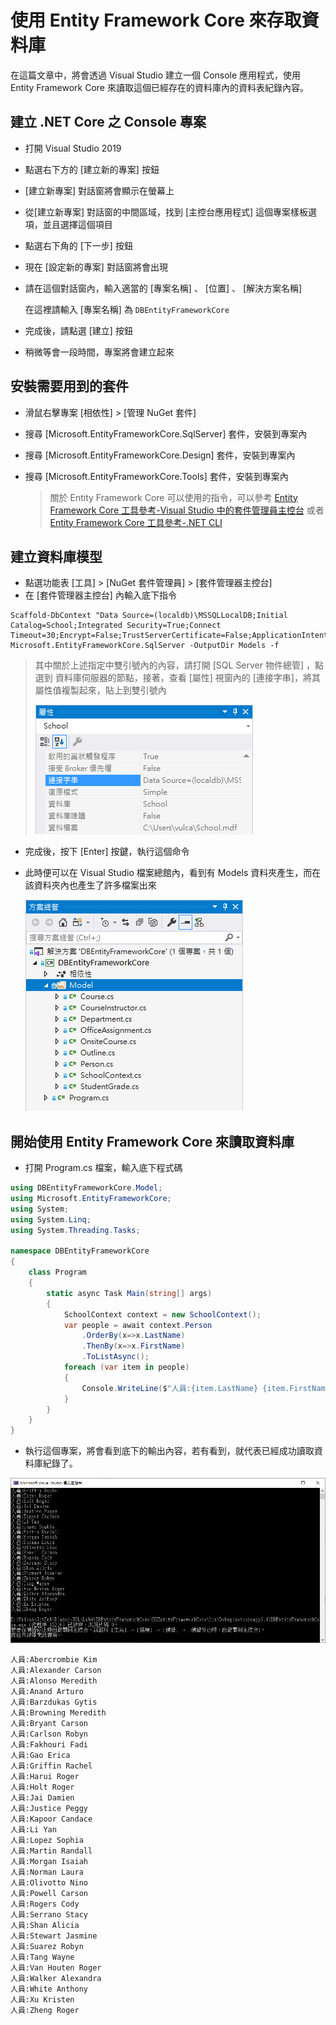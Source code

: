 # 使用 Entity Framework Core 來存取資料庫

在這篇文章中，將會透過 Visual Studio 建立一個 Console 應用程式，使用 Entity Framework Core 來讀取這個已經存在的資料庫內的資料表紀錄內容。

## 建立 .NET Core 之 Console 專案

* 打開 Visual Studio 2019
* 點選右下方的 [建立新的專案] 按鈕
* [建立新專案] 對話窗將會顯示在螢幕上
* 從[建立新專案] 對話窗的中間區域，找到 [主控台應用程式] 這個專案樣板選項，並且選擇這個項目
* 點選右下角的 [下一步] 按鈕
* 現在 [設定新的專案] 對話窗將會出現
* 請在這個對話窗內，輸入適當的 [專案名稱] 、 [位置] 、 [解決方案名稱]

  在這裡請輸入 [專案名稱] 為 `DBEntityFrameworkCore`

* 完成後，請點選 [建立] 按鈕
* 稍微等會一段時間，專案將會建立起來

## 安裝需要用到的套件

* 滑鼠右擊專案 [相依性] > [管理 NuGet 套件]
* 搜尋 [Microsoft.EntityFrameworkCore.SqlServer] 套件，安裝到專案內
* 搜尋 [Microsoft.EntityFrameworkCore.Design] 套件，安裝到專案內
* 搜尋 [Microsoft.EntityFrameworkCore.Tools] 套件，安裝到專案內

  > 關於 Entity Framework Core 可以使用的指令，可以參考 [Entity Framework Core 工具參考-Visual Studio 中的套件管理員主控台](https://docs.microsoft.com/zh-tw/ef/core/miscellaneous/cli/powershell) 或者 [Entity Framework Core 工具參考-.NET CLI](https://docs.microsoft.com/zh-tw/ef/core/miscellaneous/cli/dotnet)

## 建立資料庫模型

* 點選功能表 [工具] > [NuGet 套件管理員] > [套件管理器主控台]
* 在 [套件管理器主控台] 內輸入底下指令

```
Scaffold-DbContext "Data Source=(localdb)\MSSQLLocalDB;Initial Catalog=School;Integrated Security=True;Connect Timeout=30;Encrypt=False;TrustServerCertificate=False;ApplicationIntent=ReadWrite;MultiSubnetFailover=False" Microsoft.EntityFrameworkCore.SqlServer -OutputDir Models -f
```

> 其中關於上述指定中雙引號內的內容，請打開 [SQL Server 物件總管] ，點選到 資料庫伺服器的節點，接著，查看 [屬性] 視窗內的 [連接字串]，將其屬性值複製起來，貼上到雙引號內
>
>  ![](Images/BHOL989.png)

* 完成後，按下 [Enter] 按鍵，執行這個命令

* 此時便可以在 Visual Studio 檔案總館內，看到有 Models 資料夾產生，而在該資料夾內也產生了許多檔案出來

  ![](Images/BHOL988.png)

## 開始使用 Entity Framework Core 來讀取資料庫

* 打開 Program.cs 檔案，輸入底下程式碼

```csharp
using DBEntityFrameworkCore.Model;
using Microsoft.EntityFrameworkCore;
using System;
using System.Linq;
using System.Threading.Tasks;

namespace DBEntityFrameworkCore
{
    class Program
    {
        static async Task Main(string[] args)
        {
            SchoolContext context = new SchoolContext();
            var people = await context.Person
                .OrderBy(x=>x.LastName)
                .ThenBy(x=>x.FirstName)
                .ToListAsync();
            foreach (var item in people)
            {
                Console.WriteLine($"人員:{item.LastName} {item.FirstName}");
            }
        }
    }
}
```

* 執行這個專案，將會看到底下的輸出內容，若有看到，就代表已經成功讀取資料庫紀錄了。

![](Images/BHOL987.png)

```
人員:Abercrombie Kim
人員:Alexander Carson
人員:Alonso Meredith
人員:Anand Arturo
人員:Barzdukas Gytis
人員:Browning Meredith
人員:Bryant Carson
人員:Carlson Robyn
人員:Fakhouri Fadi
人員:Gao Erica
人員:Griffin Rachel
人員:Harui Roger
人員:Holt Roger
人員:Jai Damien
人員:Justice Peggy
人員:Kapoor Candace
人員:Li Yan
人員:Lopez Sophia
人員:Martin Randall
人員:Morgan Isaiah
人員:Norman Laura
人員:Olivotto Nino
人員:Powell Carson
人員:Rogers Cody
人員:Serrano Stacy
人員:Shan Alicia
人員:Stewart Jasmine
人員:Suarez Robyn
人員:Tang Wayne
人員:Van Houten Roger
人員:Walker Alexandra
人員:White Anthony
人員:Xu Kristen
人員:Zheng Roger
```